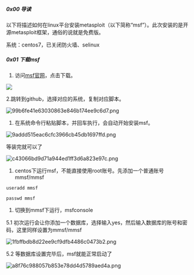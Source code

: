 ##### 0x00 导读

以下将描述如何在linux平台安装metasploit（以下简称“msf”）。此次安装的是开源metasploit框架，通俗的说就是免费版。

系统：centos7，已关闭防火墙、selinux

##### 0x01 下载msf

1. 访问[msf官网](https://www.metasploit.com/)，点击下载。

![](/Users/s/Documents/9-gitbook/Import/end-book/assets/BCDFF35D-05F3-4E33-A0DD-86563F33CD48.png)

2.跳转到github，选择对应的系统，复制对应脚本。

![99b6fe41e63030863e846b174ee9c6d7.png](evernotecid://49BEAE14-0D13-4E66-AE98-0F19E6E6BF15/appyinxiangcom/21771266/ENResource/p141)

1. 在系统命令行粘贴脚本，并回车执行，会自动开始安装msf。 

![9addd515eac6cfc3966cb45db1697ffd.png](evernotecid://49BEAE14-0D13-4E66-AE98-0F19E6E6BF15/appyinxiangcom/21771266/ENResource/p143)

等装完就可以了

![c43066bd9d71a944ed1ff3d6a823e97c.png](evernotecid://49BEAE14-0D13-4E66-AE98-0F19E6E6BF15/appyinxiangcom/21771266/ENResource/p145)

1. centos下运行msf，不能直接使用root账号。先添加一个普通账号 mmsf/mmsf 

```
useradd mmsf 

passwd mmsf
```

1. 切换到mmsf下运行，msfconsole 

5.1 初次运行会让你添加一个数据库，选择输入yes，然后输入数据库的账号和密码，这里同样设置为mmsf/mmsf

![1fbffbdb8d22ee9cf9dfb4486c0473b2.png](evernotecid://49BEAE14-0D13-4E66-AE98-0F19E6E6BF15/appyinxiangcom/21771266/ENResource/p148)

5.2 等数据库设置完毕后，msf就能正常启动了

![a8f76c988057b853e78dd4d5789aed4a.png](evernotecid://49BEAE14-0D13-4E66-AE98-0F19E6E6BF15/appyinxiangcom/21771266/ENResource/p150)

